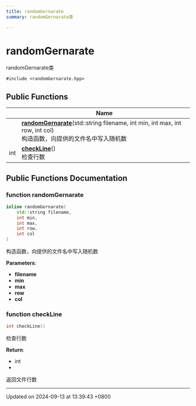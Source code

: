 ```yaml
---
title: randomGernarate
summary: randomGernarate类 

---
```


# randomGernarate



randomGernarate类 


`#include <randomGernarate.hpp>`

## Public Functions

|                | Name           |
| -------------- | -------------- |
| | **[randomGernarate](Classes/classrandom_gernarate.md#function-randomgernarate)**(std::string filename, int min, int max, int row, int col)<br />构造函数，向提供的文件名中写入随机数  |
| int | **[checkLine](Classes/classrandom_gernarate.md#function-checkline)**()<br />检查行数  |

## Public Functions Documentation

### function randomGernarate

```cpp
inline randomGernarate(
    std::string filename,
    int min,
    int max,
    int row,
    int col
)
```

构造函数，向提供的文件名中写入随机数 

**Parameters**: 

  * **filename** 
  * **min** 
  * **max** 
  * **row** 
  * **col** 


### function checkLine

```cpp
int checkLine()
```

检查行数 

**Return**: 

  * int
  * 


返回文件行数


-------------------------------

Updated on 2024-09-13 at 13:39:43 +0800